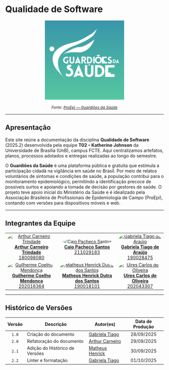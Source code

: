 # Qualidade de Software

<p align="center">
  <img src="assets/images/logo.png" width="50%" alt="Guardiões da Saúde">
</p>

<p align="center" style="font-size: 12px; font-style: italic;">
  Fonte: <a href="https://proepi.org.br/guardioes-da-saude/" target="_blank">ProEpi — Guardiões da Saúde</a>
</p>

---

## Apresentação

Este site reúne a documentação da disciplina **Qualidade de Software** (2025.2) desenvolvida pela equipe **T02 – Katherine Johnson** da Universidade de Brasília (UnB), campus FCTE. Aqui centralizamos artefatos, planos, processos adotados e entregas realizadas ao longo do semestre.

O **Guardiões da Saúde** é uma plataforma pública e gratuita que estimula a participação cidadã na vigilância em saúde no Brasil. Por meio de relatos voluntários de sintomas e condições de saúde, a população contribui para o monitoramento epidemiológico, permitindo a identificação precoce de possíveis surtos e apoiando a tomada de decisão por gestores de saúde. O projeto teve apoio inicial do Ministério da Saúde e é idealizado pela Associação Brasileira de Profissionais de Epidemiologia de Campo (ProEpi), contando com versões para dispositivos móveis e web.

---

## Integrantes da Equipe

<table style="width: 100%; table-layout: fixed;">
  <tr>
    <td align="center">
      <a href="https://github.com/trindadea">
        <img style="border-radius: 50%; width: 100px; height: 100px" src="https://avatars.githubusercontent.com/u/116747171?v=4" alt="Arthur Carneiro Trindade" />
        <br />
        <div><strong>Arthur Carneiro Trindade</strong><br />180098080</div>
      </a>
    </td>
    <td align="center">
      <a href="https://github.com/CaioPacheco">
        <img style="border-radius: 50%; width: 100px; height: 100px" src="https://avatars.githubusercontent.com/u/90219652?v=4" alt="Caio Pacheco Santos" />
        <br />
        <div><strong>Caio Pacheco Santos</strong><br />211029183</div>
      </a>
    </td>
    <td align="center">
      <a href="https://github.com/GabrielaTiago">
        <img style="border-radius: 50%; width: 100px; height: 100px" src="https://avatars.githubusercontent.com/u/77814822?v=4" alt="Gabriela Tiago de Araújo" />
        <br />
        <div><strong>Gabriela Tiago de Araújo</strong><br />190028475</div>
      </a>
    </td>
  </tr>
  <tr>
    <td align="center">
      <a href="https://github.com/Guilermanoo">
        <img style="border-radius: 50%; width: 100px; height: 100px" src="https://avatars.githubusercontent.com/u/98980548?v=4" alt="Guilherme Coelho Mendonça" />
        <br />
        <div><strong>Guilherme Coelho Mendonça</strong><br />202016364</div>
      </a>
    </td>
    <td align="center">
      <a href="https://github.com/MatheusHenrickSantos">
        <img style="border-radius: 50%; width: 100px; height: 100px" src="https://avatars.githubusercontent.com/u/79066829?v=4" alt="Matheus Henrick Dutra dos Santos" />
        <br />
        <div><strong>Matheus Henrick Dutra dos Santos</strong><br />190018101</div>
      </a>
    </td>
    <td align="center">
      <a href="https://github.com/uires2023">
        <img style="border-radius: 50%; width: 100px; height: 100px" src="https://avatars.githubusercontent.com/u/88348553?v=4" alt="Uires Carlos de Oliveira" />
        <br />
        <div><strong>Uires Carlos de Oliveira</strong><br />202043307</div>
      </a>
    </td>
  </tr>
</table>

---

## Histórico de Versões

| Versão | Descrição                      | Autor(es)                                                  | Data de Produção |
| :----: | ------------------------------ | ---------------------------------------------------------- | :--------------: |
| `1.0`  | Criação do documento           | [Gabriela Tiago](https://github.com/GabrielaTiago)         |    28/09/2025    |
| `2.0`  | Refatoração do documento       | [Arthur Carneiro](https://github.com/trindadea)            |    29/09/2025    |
| `2.1`  | Adição do Histórico de Versões | [Matheus Henrick](https://github.com/MatheusHenrickSantos) |    30/09/2025    |
| `2.2`  | Linter e formatação            | [Gabriela Tiago](https://github.com/GabrielaTiago)         |    01/10/2025    |
